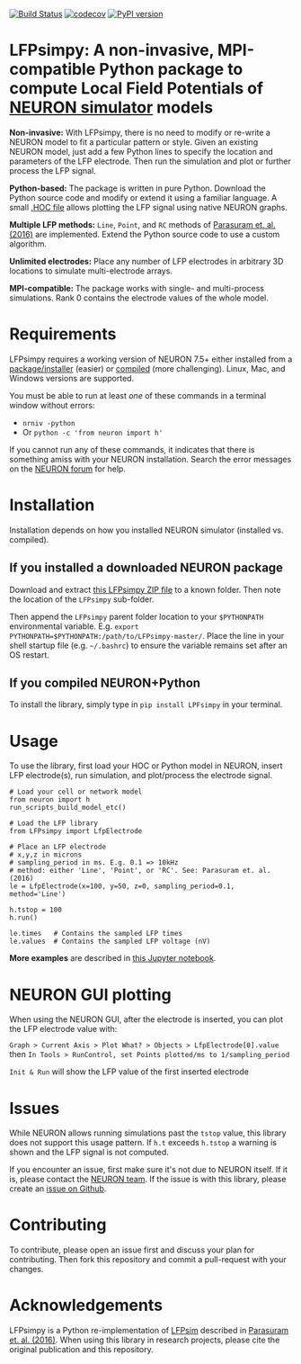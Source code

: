 [![Build Status](https://travis-ci.com/JustasB/LFPsimpy.svg?branch=master)](https://travis-ci.com/JustasB/LFPsimpy)
[![codecov](https://codecov.io/gh/JustasB/LFPsimpy/branch/master/graph/badge.svg)](https://codecov.io/gh/JustasB/LFPsimpy)
[![PyPI version](https://badge.fury.io/py/LFPsimpy.svg)](https://badge.fury.io/py/LFPsimpy)

# LFPsimpy: A non-invasive, MPI-compatible Python package to compute Local Field Potentials of [NEURON simulator](https://neuron.yale.edu) models

**Non-invasive:** With LFPsimpy, there is no need to modify or re-write a NEURON model to fit a particular pattern or style. Given an existing NEURON model, just add a few Python lines to specify the location and parameters of the LFP electrode. Then run the simulation and plot or further process the LFP signal.

**Python-based:** The package is written in pure Python. Download the Python source code and modify or extend it using a familiar language. A small [.HOC file](https://www.neuron.yale.edu/neuron/static/new_doc/programming/hocsyntax.html) allows plotting the LFP signal using native NEURON graphs.

**Multiple LFP methods:** `Line`, `Point`, and `RC` methods of [Parasuram et. al. (2016)]( http://journal.frontiersin.org/article/10.3389/fncom.2016.00065/abstract) are implemented. Extend the Python source code to use a custom algorithm.

**Unlimited electrodes:** Place any number of LFP electrodes in arbitrary 3D locations to simulate multi-electrode arrays.

**MPI-compatible:** The package works with single- and multi-process simulations. Rank 0 contains the electrode values of the whole model.

# Requirements

LFPsimpy requires a working version of NEURON 7.5+ either installed from a [package/installer](https://www.neuron.yale.edu/neuron/download) (easier) or [compiled](https://neurojustas.com/2018/03/27/tutorial-installing-neuron-simulator-with-python-on-ubuntu-linux/) (more challenging). Linux, Mac, and Windows versions are supported.

You must be able to run at least *one* of these commands in a terminal window without errors:
 - `nrniv -python`
 - Or `python -c 'from neuron import h'`

If you cannot run any of these commands, it indicates that there is something amiss with your NEURON installation. Search the error messages on the [NEURON forum](https://www.neuron.yale.edu/phpBB/) for help.

# Installation

Installation depends on how you installed NEURON simulator (installed vs. compiled). 

## If you installed a downloaded NEURON package
Download and extract [this LFPsimpy ZIP file](https://github.com/JustasB/LFPsimpy/archive/master.zip) to a known folder. Then note the location of the `LFPsimpy` sub-folder.

Then append the `LFPsimpy` parent folder location to your `$PYTHONPATH` environmental variable. E.g. `export PYTHONPATH=$PYTHONPATH:/path/to/LFPsimpy-master/`. Place the line in your shell startup file (e.g. `~/.bashrc`) to ensure the variable remains set after an OS restart.

## If you compiled NEURON+Python

To install the library, simply type in `pip install LPFsimpy` in your terminal.


# Usage

To use the library, first load your HOC or Python model in NEURON, insert LFP electrode(s), run simulation, and plot/process the electrode signal.

```
# Load your cell or network model
from neuron import h
run_scripts_build_model_etc()

# Load the LFP library
from LFPsimpy import LfpElectrode

# Place an LFP electrode
# x,y,z in microns
# sampling_period in ms. E.g. 0.1 => 10kHz
# method: either 'Line', 'Point', or 'RC'. See: Parasuram et. al. (2016)
le = LfpElectrode(x=100, y=50, z=0, sampling_period=0.1, method='Line')

h.tstop = 100 
h.run()

le.times   # Contains the sampled LFP times
le.values  # Contains the sampled LFP voltage (nV)
```

**More examples** are described in [this Jupyter notebook](https://github.com/JustasB/hoc2swc/blob/master/examples.ipynb).

# NEURON GUI plotting
When using the NEURON GUI, after the electrode is inserted, you can plot the LFP electrode value with:

`Graph > Current Axis > Plot What? > Objects > LfpElectrode[0].value`
then
`In Tools > RunControl, set Points plotted/ms to 1/sampling_period`

`Init & Run` will show the LFP value of the first inserted electrode

# Issues
While NEURON allows running simulations past the `tstop` value, this library does not support this usage pattern. If `h.t` exceeds `h.tstop` a warning is shown and the LFP signal is not computed.

If you encounter an issue, first make sure it's not due to NEURON itself. If it is, please contact the [NEURON team](https://www.neuron.yale.edu/phpBB/). If the issue is with this library, please create an [issue on Github](https://github.com/JustasB/LFPsimpy/issues).

# Contributing

To contribute, please open an issue first and discuss your plan for contributing. Then fork this repository and commit a pull-request with your changes.

# Acknowledgements
LFPsimpy is a Python re-implementation of [LFPsim](https://github.com/compneuro/LFPsim) described in [Parasuram et. al. (2016)]( http://journal.frontiersin.org/article/10.3389/fncom.2016.00065/abstract). When using this library in research projects, please cite the original publication and this repository.
